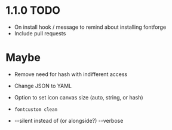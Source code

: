 # 1.1.0 TODO

* On install hook / message to remind about installing fontforge
* Include pull requests

# Maybe

* Remove need for hash with indifferent access
* Change JSON to YAML

* Option to set icon canvas size (auto, string, or hash)
* `fontcustom clean`
* --silent instead of (or alongside?) --verbose
